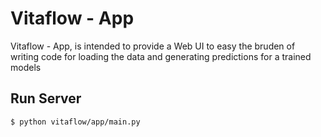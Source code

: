 # Vitaflow - App

Vitaflow - App, is intended to provide a Web UI to easy the bruden of writing code for loading the data and generating predictions for a trained models

## Run Server

```bash
$ python vitaflow/app/main.py
```